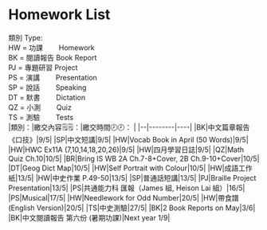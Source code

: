 # Homework List
類別 Type:
<br/>HW = 功課　　 Homework
<br/>BK = 閱讀報告 Book Report
<br/>PJ = 專題研習 Project
<br/>PS = 演講　　 Presentation
<br/>SP = 說話　　 Speaking
<br/>DT = 默書　　 Dictation
<br/>QZ = 小測　　 Quiz
<br/>TS = 測驗　　 Tests
<br/>
|類別：|繳交內容🗒️🗒️：|繳交時間🕗🕗： |
|--|--------|----|
|BK|中文篇章報告《口技》|9/5|
|SP|中文短講|9/5|
|HW|Vocab Book in April (50 Words)|9/5|
|HW|HWC Ex11A (7,10,14,18,20,26)|9/5|
|HW|四月學習日誌|9/5|
|QZ|Math Quiz Ch.10|10/5|
|BR|Bring IS WB 2A Ch.7-8+Cover, 2B Ch.9-10+Cover|10/5|
|DT|Geog Dict Map|10/5|
|HW|Self Portrait with Colour|10/5|
|HW|成語工作紙|13/5|
|HW|中史作業 P.49-50|13/5|
|SP|普通話短講|13/5|
|PJ|Braille Project Presentation|13/5|
|PS|共通能力科 匯報（James 組, Heison Lai 組）|16/5|
|PS|Musical|17/5|
|HW|Needlework for Odd Number|20/5|
|HW|帶食譜 (English Version)|20/5|
|TS|中史測驗|27/5|
|BK|2 Book Reports on May|3/6|
|BK|中文閱讀報告 第六份 (暑期功課)|Next year 1/9|
